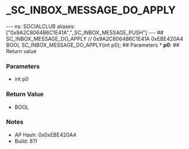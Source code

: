 # _SC_INBOX_MESSAGE_DO_APPLY

--- ns: SOCIALCLUB aliases: ["0x9A2C8064B6C1E41A","_SC_INBOX_MESSAGE_PUSH"] --- ## SC_INBOX_MESSAGE_DO_APPLY  // 0x9A2C8064B6C1E41A 0xEBE420A4 BOOL SC_INBOX_MESSAGE_DO_APPLY(int p0);   ## Parameters * **p0**:  ## Return value

### Parameters
* int p0

### Return Value
* BOOL

### Notes
* AP Hash: 0x0xEBE420A4
* Build: 811

